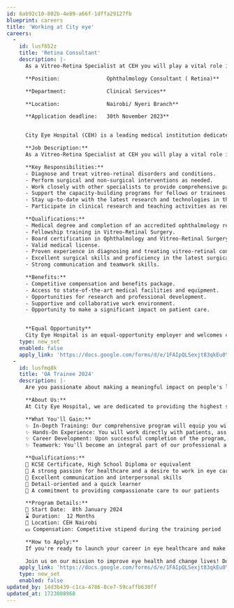 ```yaml
---
id: 6ab92c10-802b-4e89-a66f-1dffa29127fb
blueprint: careers
title: 'Working at City eye'
careers:
  -
    id: lusf652z
    title: 'Retina Consultant'
    description: |-
      As a Vitreo-Retina Specialist at CEH you will play a vital role in the diagnosis and treatment of diseases and conditions related to the vitreous and retina. You will work with a team of highly trained ophthalmologists and medical staff to provide the best possible care for our patients.

      **Position:				Ophthalmology Consultant ( Retina)**

      **Department:				Clinical Services**

      **Location: 				Nairobi/ Nyeri Branch** 

      **Application deadline: 	30th November 2023** 


      City Eye Hospital (CEH) is a leading medical institution dedicated to providing world-class healthcare services. We are committed to delivering exceptional patient care, and we are currently seeking a highly skilled and dedicated Vitreo-Retina Specialist to join our team of medical professionals.

      **Job Description:**
      As a Vitreo-Retina Specialist at CEH you will play a vital role in the diagnosis and treatment of diseases and conditions related to the vitreous and retina. You will work with a team of highly trained ophthalmologists and medical staff to provide the best possible care for our patients.

      **Key Responsibilities:**
      - Diagnose and treat vitreo-retinal disorders and conditions.
      - Perform surgical and non-surgical interventions as needed.
      - Work closely with other specialists to provide comprehensive patient care.
      - Support the capacity-building programs for fellows or trainees.
      - Stay up-to-date with the latest research and technologies in the field.
      - Participate in clinical research and teaching activities as required.

      **Qualifications:**
      - Medical degree and completion of an accredited ophthalmology residency program.
      - Fellowship training in Vitreo-Retinal Surgery.
      - Board certification in Ophthalmology and Vitreo-Retinal Surgery.
      - Valid medical license.
      - Proven experience in diagnosing and treating vitreo-retinal conditions.
      - Excellent surgical skills and proficiency in the latest surgical techniques.
      - Strong communication and teamwork skills.

      **Benefits:**
      - Competitive compensation and benefits package.
      - Access to state-of-the-art medical facilities and equipment.
      - Opportunities for research and professional development.
      - Supportive and collaborative work environment.
      - Opportunity to make a significant impact on patient care.


      **Equal Opportunity**
      City Eye Hospital is an equal-opportunity employer and welcomes candidates from diverse backgrounds.
    type: new_set
    enabled: false
    apply_link: 'https://docs.google.com/forms/d/e/1FAIpQLSexjt83qkEu0YvKtHg7C9tJa4XV5-LVDjp01lp9wzbzv6LbNg/viewform'
  -
    id: lusfmq8k
    title: 'OA Trainee 2024'
    description: |-
      Are you passionate about making a meaningful impact on people's lives? Do you have a strong desire to embark on a rewarding career in eye healthcare? We invite you to take the first step towards a bright future by becoming an Ophthalmic Assistant Trainee.

      **About Us:**
      At City Eye Hospital, we are dedicated to providing the highest standard of eye healthcare services to our community. Our team of experienced professionals is committed to enhancing the vision and well-being of our patients. We believe that every individual deserves access to top-quality eye care, and we are excited to offer an Entry-Level Ophthalmic Assistant Trainee Program.

      **What You'll Gain:**
      ✨ In-Depth Training: Our comprehensive program will equip you with the knowledge and skills necessary to assist ophthalmologists and optometrists in various aspects of eye care.
      ✨ Hands-On Experience: You will work directly with patients, assisting in eye examinations, diagnostic tests, and preliminary assessments. This practical experience is invaluable for your career growth.
      ✨ Career Development: Upon successful completion of the program, you will have opportunities for career advancement within our eye care center.
      ✨ Teamwork: You'll become an integral part of our professional and supportive team, dedicated to improving eye health and changing lives for the better.

      **Qualifications:**
      🔹 KCSE Certificate, High School Diploma or equivalent
      🔹 A strong passion for healthcare and a desire to work in eye care
      🔹 Excellent communication and interpersonal skills
      🔹 Detail-oriented and a quick learner
      🔹 A commitment to providing compassionate care to our patients

      **Program Details:**
      📆 Start Date:  8th January 2024
      ⌛ Duration:  12 Months 
      💼 Location: CEH Nairobi 
      💵 Compensation: Competitive stipend during the training period

      **How to Apply:**
      If you're ready to launch your career in eye healthcare and make a real difference, we invite you to apply! Please click on the link below to fill in the online application form. Please be sure to read the GDPR and privacy statements as well.

      Join us on our mission to improve eye health and change lives! Don't miss this incredible opportunity to become an essential part of our eye healthcare team. Apply today and take your first step towards a rewarding career in eye care.
    apply_link: 'https://docs.google.com/forms/d/e/1FAIpQLSexjt83qkEu0YvKtHg7C9tJa4XV5-LVDjp01lp9wzbzv6LbNg/viewform'
    type: new_set
    enabled: false
updated_by: 14d3b439-c1ca-4786-8ce7-59caffb630ff
updated_at: 1723008968
---
```


